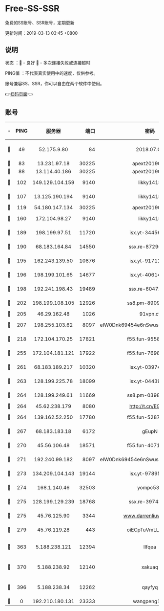 # Free-SS-SSR

免费的SS账号、SSR账号，定期更新

更新时间：2019-03-13 03:45 +0800

## 说明

状态     ：🙂 - 良好 🙁 - 多次连接失败或连接超时

PING值   ：不代表真实使用中的速度，仅供参考。

账号兼容SS、SSR，你可以自由在两个软件中使用。

👉[扫码页面](https://liesauer.github.io/Free-SS-SSR/)👈

## 账号

|-|PING|服务器|端口|密码|加密方式|区域|
|:----:|:----:|:-----:|-----:|:----:|:----:|:----:|
|🙂|49|52.175.9.80|84|2018.07.07|chacha20-ietf-poly1305|HK|
|🙂|83|13.231.97.18|30225|apext2019006|chacha20|JP|
|🙂|88|13.114.40.186|30225|apext2019006|chacha20|JP|
|🙂|102|149.129.104.159|9140|likky1415|aes-256-cfb|HK|
|🙂|107|13.125.190.194|9140|likky1415|aes-256-cfb|KR|
|🙂|119|54.180.147.134|30225|apext2019006|chacha20|KR|
|🙂|160|172.104.98.27|9140|likky1415|aes-256-cfb|JP|
|🙂|189|198.199.97.51|11720|isx.yt-34456553|aes-256-cfb|US|
|🙂|190|68.183.164.84|14550|ssx.re-87296027|aes-256-cfb|US|
|🙂|195|162.243.139.50|10876|isx.yt-91711521|aes-256-cfb|US|
|🙂|196|198.199.101.65|14677|isx.yt-40614387|aes-256-cfb|US|
|🙂|198|192.241.198.43|19489|ssx.re-60472532|aes-256-cfb|US|
|🙂|202|198.199.108.105|12926|ss8.pm-89091536|aes-256-cfb|US|
|🙂|205|46.29.162.48|1026|91vpn.cf|rc4-md5|RU|
|🙂|207|198.255.103.62|8097|eIW0Dnk69454e6nSwuspv9DmS201tQ0D|aes-256-cfb|US|
|🙂|218|172.104.170.25|17821|f55.fun-95583566|aes-256-cfb|SG|
|🙂|255|172.104.181.121|17922|f55.fun-76980489|aes-256-cfb|SG|
|🙂|261|68.183.189.217|10320|isx.yt-03974606|aes-256-cfb|SG|
|🙂|263|128.199.225.78|18099|isx.yt-04439562|aes-256-cfb|SG|
|🙂|264|128.199.249.61|11669|ss8.pm-03986540|aes-256-cfb|SG|
|🙂|264|45.62.238.179|8080|http://t.cn/EGJIyrl|rc4-md5|CA|
|🙂|264|139.162.52.250|17780|f55.fun-52870038|aes-256-cfb|SG|
|🙂|267|68.183.183.18|6172|gEupN|aes-256-cfb|SG|
|🙂|270|45.56.106.48|18571|f55.fun-40716763|aes-256-cfb|US|
|🙂|271|192.240.99.182|8097|eIW0Dnk69454e6nSwuspv9DmS201tQ0D|aes-256-cfb|US|
|🙂|273|134.209.104.143|19144|isx.yt-97895739|aes-256-cfb|SG|
|🙂|274|168.1.140.46|32503|yompc535|aes-256-cfb|AU|
|🙂|275|128.199.129.239|18768|ssx.re-39743458|aes-256-cfb|SG|
|🙂|275|45.76.125.90|3344|www.darrenliuwei.com|aes-256-cfb|AU|
|🙂|279|45.76.119.28|443|oiECpTuVmLLxk4Ts|aes-256-cfb|AU|
|🙂|363|5.188.238.121|12394|llfqea|chacha20-ietf-poly1305|BR|
|🙂|370|5.188.238.92|12140|xakuaq|chacha20-ietf-poly1305|BR|
|🙂|396|5.188.238.34|12262|qayfyq|chacha20-ietf-poly1305|BR|
|🙁|0|192.210.180.131|23333|wangpeng123|chacha20|US|
